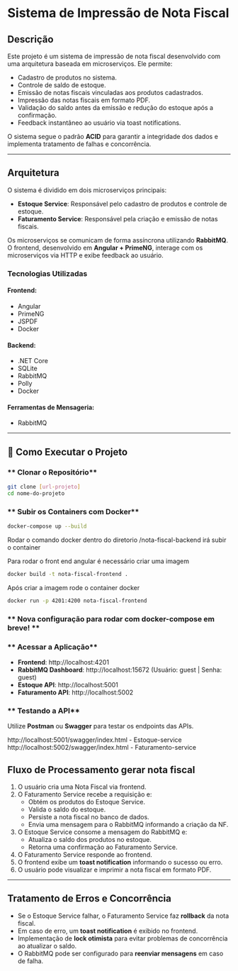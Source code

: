 # Sistema de Impressão de Nota Fiscal

## Descrição
Este projeto é um sistema de impressão de nota fiscal desenvolvido com uma arquitetura baseada em microserviços. Ele permite:
- Cadastro de produtos no sistema.
- Controle de saldo de estoque.
- Emissão de notas fiscais vinculadas aos produtos cadastrados.
- Impressão das notas fiscais em formato PDF.
- Validação do saldo antes da emissão e redução do estoque após a confirmação.
- Feedback instantâneo ao usuário via toast notifications.

O sistema segue o padrão **ACID** para garantir a integridade dos dados e implementa tratamento de falhas e concorrência.

---

## Arquitetura
O sistema é dividido em dois microserviços principais:
- **Estoque Service**: Responsável pelo cadastro de produtos e controle de estoque.
- **Faturamento Service**: Responsável pela criação e emissão de notas fiscais.

Os microserviços se comunicam de forma assíncrona utilizando **RabbitMQ**. O frontend, desenvolvido em **Angular + PrimeNG**, interage com os microserviços via HTTP e exibe feedback ao usuário.

### Tecnologias Utilizadas
#### **Frontend**:
- Angular
- PrimeNG
- JSPDF
- Docker

#### **Backend**:
- .NET Core
- SQLite
- RabbitMQ
- Polly
- Docker

#### **Ferramentas de Mensageria**:
- RabbitMQ

---

## 🚀 Como Executar o Projeto
### ** Clonar o Repositório**
```sh
git clone [url-projeto]
cd nome-do-projeto
```

### ** Subir os Containers com Docker**
```sh
docker-compose up --build 
```
Rodar o comando docker dentro do diretorio /nota-fiscal-backend irá subir o container 

Para rodar o front end angular é necessário criar uma imagem

```sh
docker build -t nota-fiscal-frontend .
```

Após criar a imagem rode o container docker 

```sh
docker run -p 4201:4200 nota-fiscal-frontend
```

### ** Nova configuração para rodar com docker-compose em breve! **


### ** Acessar a Aplicação**
- **Frontend**: http://localhost:4201
- **RabbitMQ Dashboard**: http://localhost:15672 (Usuário: guest | Senha: guest)
- **Estoque API**: http://localhost:5001
- **Faturamento API**: http://localhost:5002

### ** Testando a API**
Utilize **Postman** ou **Swagger** para testar os endpoints das APIs.

http://localhost:5001/swagger/index.html - Estoque-service
http://localhost:5002/swagger/index.html - Faturamento-service


##  Fluxo de Processamento gerar nota fiscal
1. O usuário cria uma Nota Fiscal via frontend.
2. O Faturamento Service recebe a requisição e:
   - Obtém os produtos do Estoque Service.
   - Valida o saldo do estoque.
   - Persiste a nota fiscal no banco de dados.
   - Envia uma mensagem para o RabbitMQ informando a criação da NF.
3. O Estoque Service consome a mensagem do RabbitMQ e:
   - Atualiza o saldo dos produtos no estoque.
   - Retorna uma confirmação ao Faturamento Service.
4. O Faturamento Service responde ao frontend.
5. O frontend exibe um **toast notification** informando o sucesso ou erro.
6. O usuário pode visualizar e imprimir a nota fiscal em formato PDF.

---

## Tratamento de Erros e Concorrência
- Se o Estoque Service falhar, o Faturamento Service faz **rollback** da nota fiscal.
- Em caso de erro, um **toast notification** é exibido no frontend.
- Implementação de **lock otimista** para evitar problemas de concorrência ao atualizar o saldo.
- O RabbitMQ pode ser configurado para **reenviar mensagens** em caso de falha.
